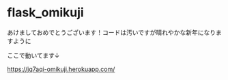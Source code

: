 # flask_omikuji

あけましておめでとうございます！コードは汚いですが晴れやかな新年になりますように

ここで動いてます↓

https://jq7aqi-omikuji.herokuapp.com/
